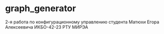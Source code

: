 # graph_generator
2-я работа по конфигурационному управлению студента Матюхи Егора Алексеевича ИКБО-42-23 РТУ МИРЭА
